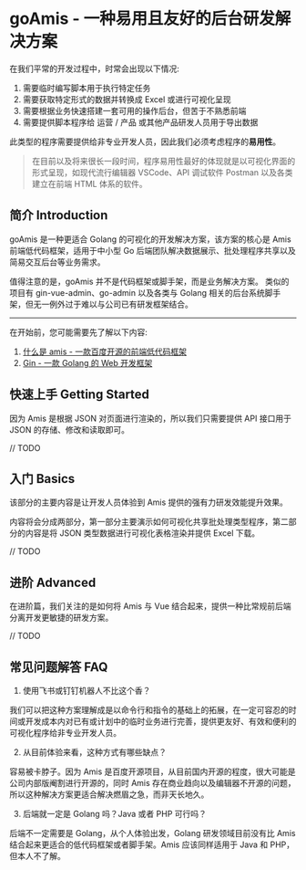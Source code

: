 # goAmis - 一种易用且友好的后台研发解决方案

在我们平常的开发过程中，时常会出现以下情况:

1. 需要临时编写脚本用于执行特定任务
2. 需要获取特定形式的数据并转换成 Excel 或进行可视化呈现
3. 需要根据业务快速搭建一套可用的操作后台，但苦于不熟悉前端
4. 需要提供脚本程序给 运营 / 产品 或其他产品研发人员用于导出数据

此类型的程序需要提供给非专业开发人员，因此我们必须考虑程序的**易用性**。

> 在目前以及将来很长一段时间，程序易用性最好的体现就是以可视化界面的形式呈现，如现代流行编辑器 VSCode、API 调试软件 Postman 以及各类建立在前端 HTML 体系的软件。

## 简介 Introduction

goAmis 是一种更适合 Golang 的可视化的开发解决方案，该方案的核心是 Amis 前端低代码框架，适用于中小型 Go 后端团队解决数据展示、批处理程序共享以及简易交互后台等业务需求。

值得注意的是，goAmis 并不是代码框架或脚手架，而是业务解决方案。 类似的项目有 gin-vue-admin、go-admin 以及各类与 Golang 相关的后台系统脚手架，但无一例外过于难以与公司已有研发框架结合。

---

在开始前，您可能需要先了解以下内容:

1. [什么是 amis - 一款百度开源的前端低代码框架](https://baidu.github.io/amis/zh-CN/docs/index#%E4%BB%80%E4%B9%88%E6%98%AF-amis)
2. [Gin - 一款 Golang 的 Web 开发框架](https://github.com/gin-gonic/gin)

## 快速上手 Getting Started

因为 Amis 是根据 JSON 对页面进行渲染的，所以我们只需要提供 API 接口用于 JSON 的存储、修改和读取即可。

// TODO

## 入门 Basics

该部分的主要内容是让开发人员体验到 Amis 提供的强有力研发效能提升效果。

内容将会分成两部分，第一部分主要演示如何可视化共享批处理类型程序，第二部分的内容是将 JSON 类型数据进行可视化表格渲染并提供 Excel 下载。

// TODO

## 进阶 Advanced

在进阶篇，我们关注的是如何将 Amis 与 Vue 结合起来，提供一种比常规前后端分离开发更敏捷的研发方案。

// TODO

## 常见问题解答 FAQ

1. 使用飞书或钉钉机器人不比这个香？

我们可以把这种方案理解成是以命令行和指令的基础上的拓展，在一定可容忍的时间或开发成本内对已有或计划中的临时业务进行完善，提供更友好、有效和便利的可视化程序给非专业开发人员。

2. 从目前体验来看，这种方式有哪些缺点？

容易被卡脖子。因为 Amis 是百度开源项目，从目前国内开源的程度，很大可能是公司内部版阉割进行开源的，同时 Amis 存在商业趋向以及编辑器不开源的问题，所以这种解决方案更适合解决燃眉之急，而非天长地久。

3. 后端就一定是 Golang 吗？Java 或者 PHP 可行吗？

后端不一定需要是 Golang，从个人体验出发，Golang 研发领域目前没有比 Amis 结合起来更适合的低代码框架或者脚手架。Amis 应该同样适用于 Java 和 PHP，但本人不了解。